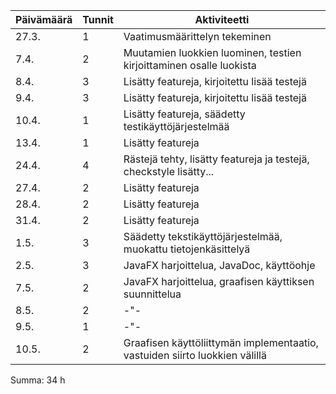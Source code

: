 Päivämäärä | Tunnit | Aktiviteetti
---------- | ------ | ------------
27.3. | 1 | Vaatimusmäärittelyn tekeminen
7.4. | 2 | Muutamien luokkien luominen, testien kirjoittaminen osalle luokista
8.4. | 3 | Lisätty featureja, kirjoitettu lisää testejä
9.4. | 3 | Lisätty featureja, kirjoitettu lisää testejä
10.4. | 1 | Lisätty featureja, säädetty testikäyttöjärjestelmää
13.4. | 1 | Lisätty featureja
24.4. | 4 | Rästejä tehty, lisätty featureja ja testejä, checkstyle lisätty...
27.4. | 2 | Lisätty featureja
28.4. | 2 | Lisätty featureja
31.4. | 2 | Lisätty featureja
1.5. | 3 | Säädetty tekstikäyttöjärjestelmää, muokattu tietojenkäsittelyä
2.5. | 3 | JavaFX harjoittelua, JavaDoc, käyttöohje
7.5. | 2 | JavaFX harjoittelua, graafisen käyttiksen suunnittelua
8.5. | 2 | -"-
9.5. | 1 | -"-
10.5. | 2 | Graafisen käyttöliittymän implementaatio, vastuiden siirto luokkien välillä

Summa: 34 h

